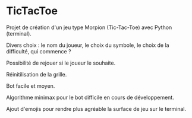 # TicTacToe
Projet de création d'un jeu type Morpion (Tic-Tac-Toe) avec Python (terminal).

Divers choix : le nom du joueur, le choix du symbole, le choix de la difficulté, qui commence ?

Possibilité de rejouer si le joueur le souhaite.

Réinitilisation de la grille.

Bot facile et moyen.

Algorithme minimax pour le bot difficile en cours de développement. 

Ajout d'emojis pour rendre plus agréable la surface de jeu sur le terminal.


